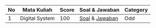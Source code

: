 |**No**| **Mata Kuliah**      | **Score** | **Soal & Jawaban** | **Category**  |
| ---- |:--------------------:| --------- | ------------------ | ------------ |
|   1  | Digital System 	  |   100     | [Soal](./Digital%20System/S_UTS_AVV_SisDig.pdf) & [Jawaban](./Digital%20System/J_UTS_AVV_SisDig.pdf) | Odd		   |
